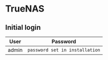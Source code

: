 # TrueNAS

## Initial login

| User | Password |
|---|---|
| admin | `password set in installation` |